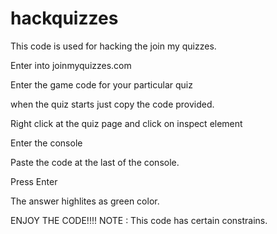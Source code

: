 # hackquizzes
This code is used for hacking the join my quizzes.


Enter into joinmyquizzes.com

Enter the game code for your particular quiz

when the quiz starts just copy the code provided.

Right click at the quiz page and click on inspect element 

Enter the console

Paste the code at the last of the console.

Press Enter

The answer highlites as green color.

ENJOY THE CODE!!!!
NOTE : This code has certain constrains.
